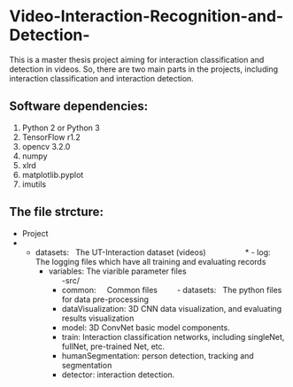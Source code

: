 # Video-Interaction-Recognition-and-Detection-
This is a master thesis project aiming for interaction classification and detection in videos. So, there are two main parts in the projects, including interaction classification and interaction detection.   

Software dependencies: 
----------------------------------------
1. Python 2 or Python 3  
2. TensorFlow r1.2  
3. opencv 3.2.0  
4. numpy  
5. xlrd  
6. matplotlib.pyplot  
7. imutils  


The file strcture:
----------------------------------------
 * Project  
  * - datasets:   The UT-Interaction dataset (videos)  
                * - log:        The logging files which have all training and evaluating records  
        - variables:  The viarible parameter files  
        -src/
             - common:     Common files   
             - datasets:   The python files for data pre-processing  
             - dataVisualization: 3D CNN data visualization, and evaluating results visualization  
             - model:      3D ConvNet basic model components.  
             - train:      Interaction classification networks, including singleNet, fullNet, pre-trained Net, etc.  
             - humanSegmentation: person detection, tracking and segmentation  
             - detector:   interaction detection.  
        

